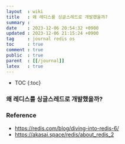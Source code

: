 ```yaml
---
layout  : wiki
title   : 왜 레디스를 싱글스레드로 개발했을까?
summary :
date    : 2023-12-06 20:54:32 +0900
updated : 2023-12-06 21:15:24 +0900
tag     : journal redis os
toc     : true
comment : true
public  : true
parent  : [[/journal]]
latex   : true
---
```

* TOC
{:toc}


### 왜 레디스를 싱글스레드로 개발했을까?


### Reference

- https://redis.com/blog/diving-into-redis-6/
- https://akasai.space/redis/about_redis_2
